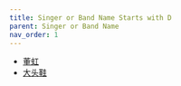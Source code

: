 ```yaml
---
title: Singer or Band Name Starts with D
parent: Singer or Band Name 
nav_order: 1
---
```


- [董虹](Dong_Hong/index.md)
- [大头鞋](Da_Tou_Xie/index.md)